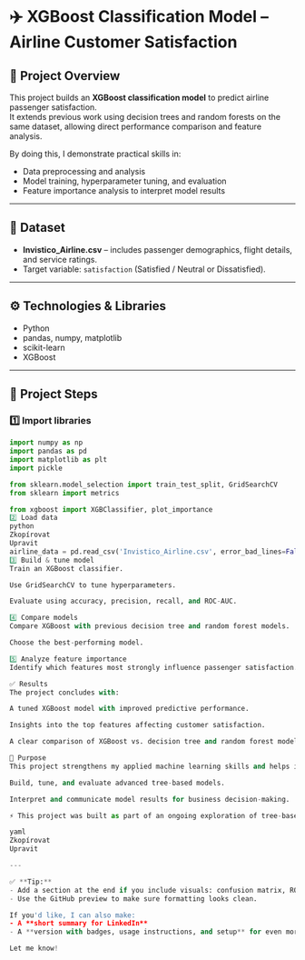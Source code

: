 # ✈️ XGBoost Classification Model – Airline Customer Satisfaction

## 📍 Project Overview
This project builds an **XGBoost classification model** to predict airline passenger satisfaction.  
It extends previous work using decision trees and random forests on the same dataset, allowing direct performance comparison and feature analysis.

By doing this, I demonstrate practical skills in:
- Data preprocessing and analysis
- Model training, hyperparameter tuning, and evaluation
- Feature importance analysis to interpret model results

---

## 📂 Dataset
- **Invistico_Airline.csv** – includes passenger demographics, flight details, and service ratings.
- Target variable: `satisfaction` (Satisfied / Neutral or Dissatisfied).

---

## ⚙️ Technologies & Libraries
- Python
- pandas, numpy, matplotlib
- scikit-learn
- XGBoost

---

## 🧰 Project Steps

### 1️⃣ Import libraries
```python
import numpy as np
import pandas as pd
import matplotlib as plt
import pickle

from sklearn.model_selection import train_test_split, GridSearchCV
from sklearn import metrics

from xgboost import XGBClassifier, plot_importance
2️⃣ Load data
python
Zkopírovat
Upravit
airline_data = pd.read_csv('Invistico_Airline.csv', error_bad_lines=False)
3️⃣ Build & tune model
Train an XGBoost classifier.

Use GridSearchCV to tune hyperparameters.

Evaluate using accuracy, precision, recall, and ROC-AUC.

4️⃣ Compare models
Compare XGBoost with previous decision tree and random forest models.

Choose the best-performing model.

5️⃣ Analyze feature importance
Identify which features most strongly influence passenger satisfaction.

✅ Results
The project concludes with:

A tuned XGBoost model with improved predictive performance.

Insights into the top features affecting customer satisfaction.

A clear comparison of XGBoost vs. decision tree and random forest models.

📌 Purpose
This project strengthens my applied machine learning skills and helps illustrate my ability to:

Build, tune, and evaluate advanced tree-based models.

Interpret and communicate model results for business decision-making.

⚡ This project was built as part of an ongoing exploration of tree-based models and boosting techniques in machine learning.

yaml
Zkopírovat
Upravit

---

✅ **Tip:**  
- Add a section at the end if you include visuals: confusion matrix, ROC curve, or feature importance plots.
- Use the GitHub preview to make sure formatting looks clean.

If you'd like, I can also make:
- A **short summary for LinkedIn**
- A **version with badges, usage instructions, and setup** for even more professional look.  

Let me know!
